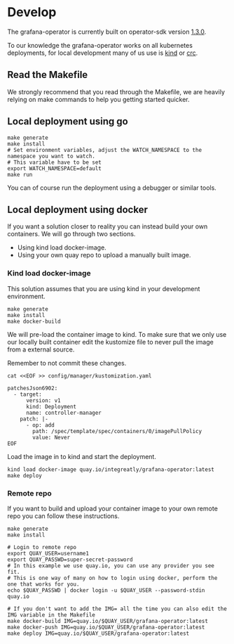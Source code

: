 # Develop

The grafana-operator is currently built on operator-sdk version
[1.3.0](https://github.com/operator-framework/operator-sdk/releases/tag/v1.3.0).

To our knowledge the grafana-operator works on all kubernetes deployments,
for local development many of us use is [kind](https://kind.sigs.k8s.io/docs/user/quick-start/)
or [crc](https://developers.redhat.com/products/codeready-containers/overview).

## Read the Makefile

We strongly recommend that you read through the Makefile,
we are heavily relying on make commands to help you getting started quicker.

## Local deployment using go

```shell
make generate
make install
# Set environment variables, adjust the WATCH_NAMESPACE to the namespace you want to watch.
# This variable have to be set
export WATCH_NAMESPACE=default
make run
```

You can of course run the deployment using a debugger or similar tools.

## Local deployment using docker

If you want a solution closer to reality you can instead build your own containers.
We will go through two sections.

- Using kind load docker-image.
- Using your own quay repo to upload a manually built image.

### Kind load docker-image

This solution assumes that you are using kind in your development environment.
```shell
make generate
make install
make docker-build
```

We will pre-load the container image to kind. To make sure that we only use our locally built container
edit the kustomize file to never pull the image from a external source.

Remember to not commit these changes.

```shell
cat <<EOF >> config/manager/kustomization.yaml

patchesJson6902:
  - target:
      version: v1
      kind: Deployment
      name: controller-manager
    patch: |-
      - op: add
        path: /spec/template/spec/containers/0/imagePullPolicy
        value: Never
EOF
```

Load the image in to kind and start the deployment.

```shell
kind load docker-image quay.io/integreatly/grafana-operator:latest
make deploy
```

### Remote repo

If you want to build and upload your container image to your own remote repo you can follow these instructions.

```shell
make generate
make install

# Login to remote repo
export QUAY_USER=username1
export QUAY_PASSWD=super-secret-password
# In this example we use quay.io, you can use any provider you see fit.
# This is one way of many on how to login using docker, perform the one that works for you.
echo $QUAY_PASSWD | docker login -u $QUAY_USER --password-stdin quay.io

# If you don't want to add the IMG= all the time you can also edit the IMG variable in the Makefile
make docker-build IMG=quay.io/$QUAY_USER/grafana-operator:latest
make docker-push IMG=quay.io/$QUAY_USER/grafana-operator:latest
make deploy IMG=quay.io/$QUAY_USER/grafana-operator:latest
```
